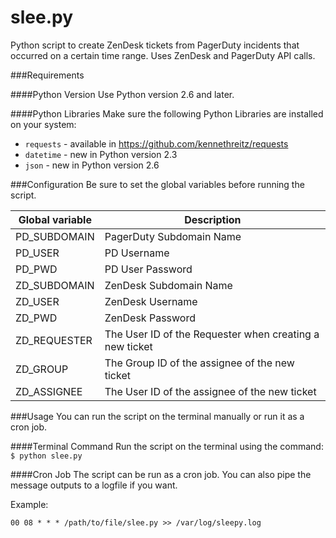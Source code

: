 slee.py
=======

Python script to create ZenDesk tickets from PagerDuty incidents that occurred on a certain time range. Uses ZenDesk and PagerDuty API calls.

###Requirements

####Python Version
Use Python version 2.6 and later.

####Python Libraries
Make sure the following Python Libraries are installed on your system:
* ```requests``` - available in https://github.com/kennethreitz/requests
* ```datetime``` - new in Python version 2.3
* ```json``` - new in Python version 2.6

###Configuration
Be sure to set the global variables before running the script.

Global variable      | Description
-------------------- | -----------
PD_SUBDOMAIN         | PagerDuty Subdomain Name
PD_USER				 | PD Username
PD_PWD 				 | PD User Password
ZD_SUBDOMAIN			 | ZenDesk Subdomain Name
ZD_USER				 | ZenDesk Username
ZD_PWD			   		 | ZenDesk Password
ZD_REQUESTER			 | The User ID of the Requester when creating a new ticket
ZD_GROUP				 | The Group ID of the assignee of the new ticket
ZD_ASSIGNEE			 | The User ID of the assignee of the new ticket


###Usage
You can run the script on the terminal manually or run it as a cron job.

####Terminal Command
Run the script on the terminal using the command: 
```$ python slee.py```

####Cron Job
The script can be run as a cron job. You can also pipe the message outputs to a logfile if you want.

Example:

```00 08 * * * /path/to/file/slee.py >> /var/log/sleepy.log```